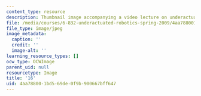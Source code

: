 ```yaml
---
content_type: resource
description: Thumbnail image accompanying a video lecture on underactuated robotics.
file: /media/courses/6-832-underactuated-robotics-spring-2009/4aa788001bd569de0f9b900667bff647_16.jpg
file_type: image/jpeg
image_metadata:
  caption: ''
  credit: ''
  image-alt: ''
learning_resource_types: []
ocw_type: OCWImage
parent_uid: null
resourcetype: Image
title: '16'
uid: 4aa78800-1bd5-69de-0f9b-900667bff647
---
```

